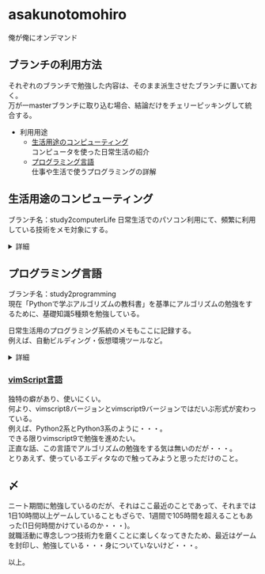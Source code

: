 # asakunotomohiro
俺が俺にオンデマンド


<a name="howtousethebranch"></a>
## ブランチの利用方法
それぞれのブランチで勉強した内容は、そのまま派生させたブランチに置いておく。  
万が一masterブランチに取り込む場合、結論だけをチェリーピッキングして統合する。  

* 利用用途  
  * [生活用途のコンピューティング](#computingforMylife)  
    コンピュータを使った日常生活の紹介  
  * [プログラミング言語](#computerProgramming)  
    仕事や生活で使うプログラミングの詳解  


<a name="computingforMylife"></a>
## 生活用途のコンピューティング
ブランチ名：study2computerLife
日常生活でのパソコン利用にて、頻繁に利用している技術をメモ対象にする。  

<details><summary>詳細</summary>

* メモ対象一覧  
  * [エディタ利用方法](#computingforEditor)  
    今は1種類のみ。  
    * vimエディタ  
  * [ドキュメント作成方法](#computingforMarkdown)  
    * markdown  
    * sphinx  
    * sed  
    * awk  
  * [検索方法](#computingforSearch)  
    * 正規表現  
  * [Git利用方法](#computingforGit)  
    そもそものここのメモ取りに使う最低限の技術。  

<a name="computingforEditor"></a>
### エディタ
基本的に、Vimエディタを使っているが、Windowsでは秀丸エディタとサクラエディタも使っている。  
Macであれば、CotEditorも使っている。  


#### Vimエディタ
このエディタでは、正規表現を使えるため、その技術は、以下の[検索方法](#computingforSearch)にて集約させている。  
ブランチ名：vimEditor  


<a name="computingforMarkdown"></a>
### ドキュメント作成
ここでメモを残す技術は、[マークダウン技術](#computingforMarkdownmarkdown)もしくは[リストラクチャーテキスト技術](#computingforMarkdownsphinx)が必要になる。  
現在の作業：中断。  


<a name="computingforMarkdownmarkdown"></a>
#### markdown
現在の状況：表の作成のみだけを記載しており、それ以外の記述は中断している。  


<a name="computingforMarkdownsphinx"></a>
#### sphinx
現在の状況：環境整備のひとつとして、Macへのインストール作業のみだけを記載しており、それ以外の記述は中断している。  


<a name="computingforMarkdownsed"></a>
#### sed
現在の状況：導入部分のみ記載しており、それ以外の記述は中断している。  


<a name="computingforMarkdownawk"></a>
#### awk
現在の状況：導入部分のみ記載しており、それ以外の記述は中断している。  


<a name="computingforSearch"></a>
### 検索方法
普通に検索するだけならば気にすることも無ければメモとして記録に残すこともないが、基本的には正規表現を使った技術をここにメモすることにする。  
ブランチ名：regularExpressions  


<a name="computingforGit"></a>
### Git
いわゆる、プログラム開発用に開発されたソースファイルの変更履歴を記録・追跡するための分散型バージョン管理システムのこと。  
私はプログラミング用ではなく、普通に記録残し用のメモ取りとして使う。  
ブランチ名：gitMemoPocket  

</details>

<a name="computerProgramming"></a>
## プログラミング言語
ブランチ名：study2programming  
現在「Pythonで学ぶアルゴリズムの教科書」を基準にアルゴリズムの勉強をするために、基礎知識5種類を勉強している。  

日常生活用のプログラミング系統のメモもここに記録する。  
例えば、自動ビルディング・仮想環境ツールなど。  

<details><summary>詳細</summary>

* 日常性活用プログラミング系統技術  
  * [自動ビルディング](#automaticBuildingcomputerProgramming)  
    * make  
    * その他  
  * [仮想環境ツール](#VirtualEnvironmenttoolcomputerProgramming)  
    * docker  
    * その他  
  * [バージョン管理システム](#changehistorymanagementcomputerProgramming)  
    ファイル変更記録追跡ツールのこと。  
    * Git  
    * その他  

現在の基礎知識5種類とは、以下になる。  
<a name="studyProgrammingFivetypes"></a>
* 基礎知識5種類  
  [構造化プログラミング](#whatisStructuredprogramming)のために勉強する。  
  * 変数  
  * 配列  
  * 条件分岐  
  * 繰り返し  
  * 関数  

この基礎知識5種類の勉強が終わった場合、マスターブランチにチェリーピッキング実施することを考えている。  

<a name="StructuredprogrammingStudyend"></a>
* 基礎知識5種類の勉強完了済みプログラミング言語一覧  
  * Python言語  
    そもそもの書籍で説明している言語なので、これを優先しなければ、他のプログラミング言語に応用できない。  
    ブランチ名：pythonLang  
  * Perl言語  
    他のプログラミング言語とは形式が異なり、配列の操作すら方言が強い。  
    ブランチ名：perlLang  
  * [vimScript言語](#vimscriptStructuredprogramming)  
    普通に使うエディタに付いているスクリプト(これで何かを作り上げるのは異常)。  

<a name="StructuredprogrammingStudystart"></a>
* [構造化プログラミング](#whatisStructuredprogramming)用基礎知識5種類の勉強に着手した一覧。  
  * C言語  
    ブランチ名：cLang  
  * C++言語  
    ブランチ名：cPlusPlus  
  * C#言語  
    ブランチ名：cSharpLang  
  * Java言語  
    ブランチ名：javaLang  
  * Go言語  
    ブランチ名：goLang  

<a name="whatisStructuredprogramming"></a>
* 構造化プログラミングとは。  
  そもそもの話。  
  基本制御構造の組み合わせのことをいい、これを元にアルゴリズムの勉強を進めることができる。  
  * 逐次構造  
    純粋に処理が順番通りに流れること。  
  * 選択構造  
    条件分岐により2通りに処理が分かれるうちの1つを選択すること。  
    いわゆる`if`文  
  * 前判定型反復構造  
    繰り返し処理をするための条件を満たした場合に処理が繰り返される。  
    いわゆる`for`・`while`文  
  * 後判定型反復構造  
    最低1回処理をした後に、繰り返す条件が満たされていれば繰り返される。  
    いわゆる`do〜while`文  
    これが存在しないプログラミング言語もある。  

構造化プログラミングの最低限のルールは、「1つの入り口に1つの出口があること」を守る必要がある。  
要は、入り口が1つなのに出口が2つあったり、入り口が2つに出口が1つというのは論外と言うこと。  
プログラムの規模が大きくなった場合、この最低限のルールが守られにくくなるため気をつけること。  


<a name="automaticBuildingcomputerProgramming"></a>
### 自動ビルディング
プログラミングの規模が大きくなれば当然コンパイル方法を自動化したいと言うことで、"make"技術の勉強を始めるつもり(難しい)。  
他には、"Ant"・"Gradle"とか？  
ブランチ名：makefile\_study  


<a name="VirtualEnvironmenttoolcomputerProgramming"></a>
### 仮想環境ツール
今は"docker"を勉強しようとしている。  
昔は、"VMware Fusion"・"VirtualBox"を使っていたと言うことで、仮想環境であれば、ここで勉強する。  
ブランチ名：virtualityDocker  


<a name="changehistorymanagementcomputerProgramming"></a>
### バージョン管理システム
現在はGitの勉強用に用意したのだが、[生活用途](#computingforMylife)の[Git](#computingforGit)記録で十分だった。  
バージョン管理システムと大見得を切ったため、Gitに限らず、さまざまなツールに手を広げることにする(実際は無理だけど)。  
ブランチ名：git978  

ちなみに、数種類あるのは当然のことで、過去の職場では聞いたこともないツールやある程度有名なツールも使った。  
当然有料なので個人利用できない。
最も、Gitで必要十分であり、これ以上のものは望んでいないかな・・・GUIが使いにくくて仕方ないけど。  

* ツール一覧  
  * Git  
  * Subversion  
  * TortoiseSVN  
    亀で有名。  
  * Concurrent Versions System  
    通称"CVS"と言う。  
  * Microsoft Team Foundation Server  
    私が使ったのは"VSS"時代のだけど。  
  * Mercurial  

</details>

<a name="vimscriptStructuredprogramming"></a>
### [vimScript言語](./vimScript言語/README.md)
独特の癖があり、使いにくい。  
何より、vimscript8バージョンとvimscript9バージョンではだいぶ形式が変わっている。  
例えば、Python2系とPython3系のように・・・。  
できる限りvimscript9で勉強を進めたい。  
正直な話、この言語でアルゴリズムの勉強をする気は無いのだが・・・。  
とりあえず、使っているエディタなので触ってみようと思っただけのこと。  


## 〆
ニート期間に勉強しているのだが、それはここ最近のことであって、それまでは1日10時間以上ゲームしていることもざらで、1週間で105時間を超えることもあった(1日何時間かけているのか・・・)。  
就職活動に専念しつつ技術力を磨くことに楽しくなってきたため、最近はゲームを封印し、勉強している・・・身についていないけど・・・。  


以上。
